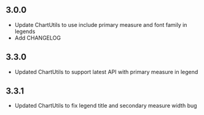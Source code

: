 
## 3.0.0
* Update ChartUtils to use include primary measure and font family in legends
* Add CHANGELOG

## 3.3.0
* Updated ChartUtils to support latest API with primary measure in legend

## 3.3.1
* Updated ChartUtils to fix legend title and secondary measure width bug
